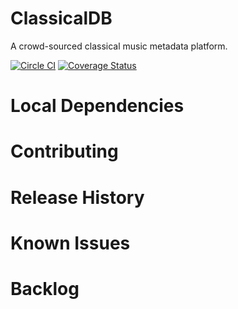 ClassicalDB
==============
A crowd-sourced classical music metadata platform.

[![Circle CI](https://circleci.com/gh/classicalmusic/classicaldb.svg?style=shield&circle-token=e1f56bff19b1519adb77480cbb13550a0d3028e8)](https://circleci.com/gh/classicalmusic/classicaldb)
[![Coverage Status](http://img.shields.io/coveralls/classicalmusic/classicaldb.svg)](https://coveralls.io/r/classicalmusic/classicaldb?branch=master)

# Local Dependencies


# Contributing


# Release History


# Known Issues


# Backlog